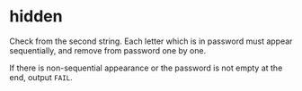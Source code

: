 # hidden

Check from the second string. Each letter which is in password must appear sequentially, and remove from password one by one.

If there is non-sequential appearance or the password is not empty at the end, output `FAIL`. 

